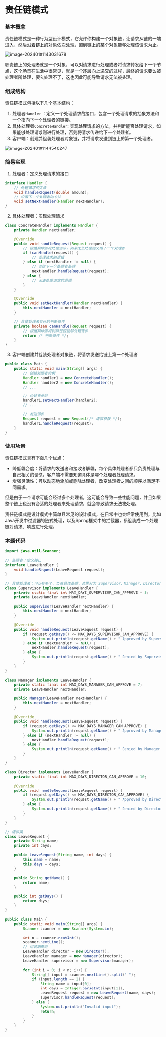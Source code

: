 # 责任链模式

### 基本概念

责任链模式是一种行为型设计模式，它允许你构建一个对象链，让请求从链的一端进入，然后沿着链上的对象依次处理，直到链上的某个对象能够处理该请求为止。

![image-20240101143031678](../pics/image-20240101143031678.png)

职责链上的处理者就是一个对象，可以对请求进行处理或者将请求转发给下一个节点，这个场景在生活中很常见，就是一个逐层向上递交的过程，最终的请求要么被处理者所处理，要么处理不了，这也因此可能导致请求无法被处理。

### 组成结构

责任链模式包括以下几个基本结构：

1. 处理者`Handler` ：定义一个处理请求的接口，包含一个处理请求的抽象方法和一个指向下一个处理者的链接。
2. 具体处理者`ConcreteHandler`: 实现处理请求的方法，并判断能否处理请求，如果能够处理请求则进行处理，否则将请求传递给下一个处理者。
3. 客户端：创建并组装处理者对象链，并将请求发送到链上的第一个处理者。

![image-20240101144546247](../pics/image-20240101144546247.png)

### 简易实现

1. 处理者：定义处理请求的接口

```JAVA
interface Handler {
    // 处理请求的方法
    void handleRequest(double amount);
    // 设置下一个处理者的方法
    void setNextHandler(Handler nextHandler);
}
```

2. 具体处理者：实现处理请求

```JAVA
class ConcreteHandler implements Handler {
    private Handler nextHandler;

    @Override
    public void handleRequest(Request request) {
        // 根据具体情况处理请求，如果无法处理则交给下一个处理者
        if (canHandle(request)) {
            // 处理请求的逻辑
        } else if (nextHandler != null) {
            // 交给下一个处理者处理
            nextHandler.handleRequest(request);
        } else {
            // 无法处理请求的逻辑
        }
    }
    
    @Override
    public void setNextHandler(Handler nextHandler) {
        this.nextHandler = nextHandler;
    }

    // 具体处理者自己的判断条件
    private boolean canHandle(Request request) {
        // 根据具体情况判断是否能够处理请求
        return /* 判断条件 */;
    }
}
```

3. 客户端创建并组装处理者对象链，将请求发送给链上第一个处理者

```JAVA
public class Main {
    public static void main(String[] args) {
        // 创建处理者实例
        Handler handler1 = new ConcreteHandler();
        Handler handler2 = new ConcreteHandler();
        // ...

        // 构建责任链
        handler1.setNextHandler(handler2);
        // ...

        // 发送请求
        Request request = new Request(/* 请求参数 */);
        handler1.handleRequest(request);
    }
}
```

### 使用场景

责任链模式具有下面几个优点：

- 降低耦合度：将请求的发送者和接收者解耦，每个具体处理者都只负责处理与自己相关的请求，客户端不需要知道具体是哪个处理者处理请求。
- 增强灵活性：可以动态地添加或删除处理者，改变处理者之间的顺序以满足不同需求。

但是由于一个请求可能会经过多个处理者，这可能会导致一些性能问题，并且如果整个链上也没有合适的处理者来处理请求，就会导致请求无法被处理。

责任链模式是设计模式中简单且常见的设计模式，在日常中也会经常使用到，比如Java开发中过滤器的链式处理，以及Spring框架中的拦截器，都组装成一个处理链对请求、响应进行处理。

### 本题代码

```JAVA
import java.util.Scanner;
 
// 处理者：定义接口
interface LeaveHandler {
    void handleRequest(LeaveRequest request);
}
 
// 具体处理者：可以有多个，负责具体处理，这里分为 Supervisor、Manager、Director
class Supervisor implements LeaveHandler {
    private static final int MAX_DAYS_SUPERVISOR_CAN_APPROVE = 3;
    private LeaveHandler nextHandler;
 
    public Supervisor(LeaveHandler nextHandler) {
        this.nextHandler = nextHandler;
    }
 
    @Override
    public void handleRequest(LeaveRequest request) {
        if (request.getDays() <= MAX_DAYS_SUPERVISOR_CAN_APPROVE) {
            System.out.println(request.getName() + " Approved by Supervisor.");
        } else if (nextHandler != null) {
            nextHandler.handleRequest(request);
        } else {
            System.out.println(request.getName() + " Denied by Supervisor.");
        }
    }
}
 
class Manager implements LeaveHandler {
    private static final int MAX_DAYS_MANAGER_CAN_APPROVE = 7;
    private LeaveHandler nextHandler;
 
    public Manager(LeaveHandler nextHandler) {
        this.nextHandler = nextHandler;
    }
 
    @Override
    public void handleRequest(LeaveRequest request) {
        if (request.getDays() <= MAX_DAYS_MANAGER_CAN_APPROVE) {
            System.out.println(request.getName() + " Approved by Manager.");
        } else if (nextHandler != null) {
            nextHandler.handleRequest(request);
        } else {
            System.out.println(request.getName() + " Denied by Manager.");
        }
    }
}
 
class Director implements LeaveHandler {
    private static final int MAX_DAYS_DIRECTOR_CAN_APPROVE = 10;
 
    @Override
    public void handleRequest(LeaveRequest request) {
        if (request.getDays() <= MAX_DAYS_DIRECTOR_CAN_APPROVE) {
            System.out.println(request.getName() + " Approved by Director.");
        } else {
            System.out.println(request.getName() + " Denied by Director.");
        }
    }
}
 
// 请求类
class LeaveRequest {
    private String name;
    private int days;
 
    public LeaveRequest(String name, int days) {
        this.name = name;
        this.days = days;
    }
 
    public String getName() {
        return name;
    }
 
    public int getDays() {
        return days;
    }
}
 
public class Main {
    public static void main(String[] args) {
        Scanner scanner = new Scanner(System.in);
 
        int n = scanner.nextInt();
        scanner.nextLine();  
 		// 组装职责链
        LeaveHandler director = new Director();
        LeaveHandler manager = new Manager(director);
        LeaveHandler supervisor = new Supervisor(manager);
 
        for (int i = 0; i < n; i++) {
            String[] input = scanner.nextLine().split(" ");
            if (input.length == 2) {
                String name = input[0];
                int days = Integer.parseInt(input[1]);
                LeaveRequest request = new LeaveRequest(name, days);
                supervisor.handleRequest(request);
            } else {
                System.out.println("Invalid input");
                return;
            }
        }
    }
}
```

